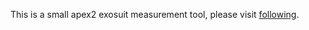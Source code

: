 This is a small apex2 exosuit measurement tool, please visit [following](https://exoskeleton.streamlit.app/).
